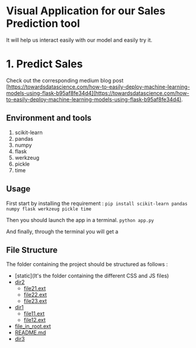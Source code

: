 # Visual Application for our Sales Prediction tool
It will help us interact easily with our model and easily try it.


# 1. Predict Sales

Check out the corresponding medium blog post [https://towardsdatascience.com/how-to-easily-deploy-machine-learning-models-using-flask-b95af8fe34d4](https://towardsdatascience.com/how-to-easily-deploy-machine-learning-models-using-flask-b95af8fe34d4).

## Environment and tools
1. scikit-learn
2. pandas
3. numpy
4. flask
5. werkzeug
6. pickle
7. time

## Usage

First start by installing the requirement :
`pip install scikit-learn pandas numpy flask werkzeug pickle time`

Then you should launch the app in a terminal.
`python app.py`

And finally, through the terminal you will get a


## File Structure

The folder containing the project should be structured as follows :

* [static](It's the folder containing the different CSS and JS files)
* [dir2](./dir2)
  * [file21.ext](./dir2/file21.ext)
  * [file22.ext](./dir2/file22.ext)
  * [file23.ext](./dir2/file23.ext)
* [dir1](./dir1)
  * [file11.ext](./dir1/file11.ext)
  * [file12.ext](./dir1/file12.ext)
* [file_in_root.ext](./file_in_root.ext)
* [README.md](./README.md)
* [dir3](./dir3)
